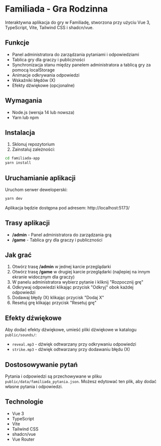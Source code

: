 # Familiada - Gra Rodzinna

Interaktywna aplikacja do gry w Familiadę, stworzona przy użyciu Vue 3, TypeScript, Vite, Tailwind CSS i shadcn/vue.

## Funkcje

- Panel administratora do zarządzania pytaniami i odpowiedziami
- Tablica gry dla graczy i publiczności
- Synchronizacja stanu między panelem administratora a tablicą gry za pomocą localStorage
- Animacje odkrywania odpowiedzi
- Wskaźniki błędów (X)
- Efekty dźwiękowe (opcjonalne)

## Wymagania

- Node.js (wersja 14 lub nowsza)
- Yarn lub npm

## Instalacja

1. Sklonuj repozytorium
2. Zainstaluj zależności:

```bash
cd familiada-app
yarn install
```

## Uruchamianie aplikacji

Uruchom serwer deweloperski:

```bash
yarn dev
```

Aplikacja będzie dostępna pod adresem: http://localhost:5173/

## Trasy aplikacji

- **/admin** - Panel administratora do zarządzania grą
- **/game** - Tablica gry dla graczy i publiczności

## Jak grać

1. Otwórz trasę **/admin** w jednej karcie przeglądarki
2. Otwórz trasę **/game** w drugiej karcie przeglądarki (najlepiej na innym ekranie widocznym dla graczy)
3. W panelu administratora wybierz pytanie i kliknij "Rozpocznij grę"
4. Odkrywaj odpowiedzi klikając przycisk "Odkryj" obok każdej odpowiedzi
5. Dodawaj błędy (X) klikając przycisk "Dodaj X"
6. Resetuj grę klikając przycisk "Resetuj grę"

## Efekty dźwiękowe

Aby dodać efekty dźwiękowe, umieść pliki dźwiękowe w katalogu `public/sounds/`:
- `reveal.mp3` - dźwięk odtwarzany przy odkrywaniu odpowiedzi
- `strike.mp3` - dźwięk odtwarzany przy dodawaniu błędu (X)

## Dostosowywanie pytań

Pytania i odpowiedzi są przechowywane w pliku `public/data/familiada_pytania.json`. Możesz edytować ten plik, aby dodać własne pytania i odpowiedzi.

## Technologie

- Vue 3
- TypeScript
- Vite
- Tailwind CSS
- shadcn/vue
- Vue Router
